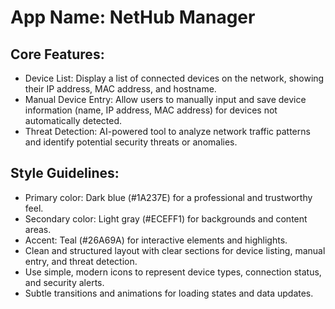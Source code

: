 # **App Name**: NetHub Manager

## Core Features:

- Device List: Display a list of connected devices on the network, showing their IP address, MAC address, and hostname.
- Manual Device Entry: Allow users to manually input and save device information (name, IP address, MAC address) for devices not automatically detected.
- Threat Detection: AI-powered tool to analyze network traffic patterns and identify potential security threats or anomalies.

## Style Guidelines:

- Primary color: Dark blue (#1A237E) for a professional and trustworthy feel.
- Secondary color: Light gray (#ECEFF1) for backgrounds and content areas.
- Accent: Teal (#26A69A) for interactive elements and highlights.
- Clean and structured layout with clear sections for device listing, manual entry, and threat detection.
- Use simple, modern icons to represent device types, connection status, and security alerts.
- Subtle transitions and animations for loading states and data updates.
